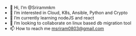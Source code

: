 - 👋 Hi, I’m @Srirammkm
- 👀 I’m interested in Cloud, K8s, Ansible, Python and Crypto
- 🌱 I’m currently learning nodeJS and react 
- 💞️ I’m looking to collaborate on linux based db migration tool
- 📫 How to reach me msriram0803@gmail.com


